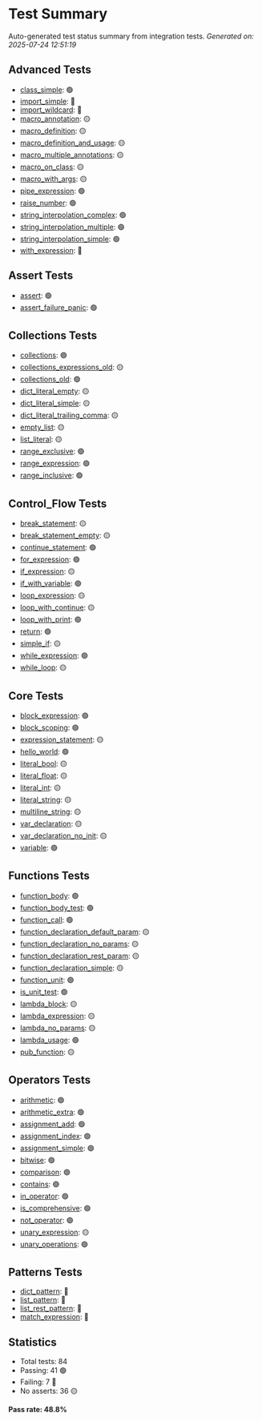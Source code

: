 # Test Summary

Auto-generated test status summary from integration tests.
*Generated on: 2025-07-24 12:51:19*

## Advanced Tests

- [class_simple](tests/integration/advanced/class_simple.md): 🟢
- [import_simple](tests/integration/advanced/import_simple.md): 🔴
- [import_wildcard](tests/integration/advanced/import_wildcard.md): 🔴
- [macro_annotation](tests/integration/advanced/macro_annotation.md): 🟡
- [macro_definition](tests/integration/advanced/macro_definition.md): 🟡
- [macro_definition_and_usage](tests/integration/advanced/macro_definition_and_usage.md): 🟡
- [macro_multiple_annotations](tests/integration/advanced/macro_multiple_annotations.md): 🟡
- [macro_on_class](tests/integration/advanced/macro_on_class.md): 🟡
- [macro_with_args](tests/integration/advanced/macro_with_args.md): 🟡
- [pipe_expression](tests/integration/advanced/pipe_expression.md): 🟢
- [raise_number](tests/integration/advanced/raise_number.md): 🟢
- [string_interpolation_complex](tests/integration/advanced/string_interpolation_complex.md): 🟢
- [string_interpolation_multiple](tests/integration/advanced/string_interpolation_multiple.md): 🟢
- [string_interpolation_simple](tests/integration/advanced/string_interpolation_simple.md): 🟢
- [with_expression](tests/integration/advanced/with_expression.md): 🔴

## Assert Tests

- [assert](tests/integration/assert/assert.md): 🟢
- [assert_failure_panic](tests/integration/assert/assert_failure_panic.md): 🟢

## Collections Tests

- [collections](tests/integration/collections/collections.md): 🟢
- [collections_expressions_old](tests/integration/collections/collections_expressions_old.md): 🟡
- [collections_old](tests/integration/collections/collections_old.md): 🟢
- [dict_literal_empty](tests/integration/collections/dict_literal_empty.md): 🟡
- [dict_literal_simple](tests/integration/collections/dict_literal_simple.md): 🟡
- [dict_literal_trailing_comma](tests/integration/collections/dict_literal_trailing_comma.md): 🟡
- [empty_list](tests/integration/collections/empty_list.md): 🟡
- [list_literal](tests/integration/collections/list_literal.md): 🟡
- [range_exclusive](tests/integration/collections/range_exclusive.md): 🟢
- [range_expression](tests/integration/collections/range_expression.md): 🟢
- [range_inclusive](tests/integration/collections/range_inclusive.md): 🟢

## Control_Flow Tests

- [break_statement](tests/integration/control_flow/break_statement.md): 🟡
- [break_statement_empty](tests/integration/control_flow/break_statement_empty.md): 🟡
- [continue_statement](tests/integration/control_flow/continue_statement.md): 🟢
- [for_expression](tests/integration/control_flow/for_expression.md): 🟢
- [if_expression](tests/integration/control_flow/if_expression.md): 🟡
- [if_with_variable](tests/integration/control_flow/if_with_variable.md): 🟢
- [loop_expression](tests/integration/control_flow/loop_expression.md): 🟡
- [loop_with_continue](tests/integration/control_flow/loop_with_continue.md): 🟡
- [loop_with_print](tests/integration/control_flow/loop_with_print.md): 🟢
- [return](tests/integration/control_flow/return.md): 🟢
- [simple_if](tests/integration/control_flow/simple_if.md): 🟡
- [while_expression](tests/integration/control_flow/while_expression.md): 🟢
- [while_loop](tests/integration/control_flow/while_loop.md): 🟡

## Core Tests

- [block_expression](tests/integration/core/block_expression.md): 🟢
- [block_scoping](tests/integration/core/block_scoping.md): 🟢
- [expression_statement](tests/integration/core/expression_statement.md): 🟡
- [hello_world](tests/integration/core/hello_world.md): 🟢
- [literal_bool](tests/integration/core/literal_bool.md): 🟡
- [literal_float](tests/integration/core/literal_float.md): 🟡
- [literal_int](tests/integration/core/literal_int.md): 🟡
- [literal_string](tests/integration/core/literal_string.md): 🟡
- [multiline_string](tests/integration/core/multiline_string.md): 🟡
- [var_declaration](tests/integration/core/var_declaration.md): 🟡
- [var_declaration_no_init](tests/integration/core/var_declaration_no_init.md): 🟡
- [variable](tests/integration/core/variable.md): 🟢

## Functions Tests

- [function_body](tests/integration/functions/function_body.md): 🟢
- [function_body_test](tests/integration/functions/function_body_test.md): 🟢
- [function_call](tests/integration/functions/function_call.md): 🟢
- [function_declaration_default_param](tests/integration/functions/function_declaration_default_param.md): 🟡
- [function_declaration_no_params](tests/integration/functions/function_declaration_no_params.md): 🟡
- [function_declaration_rest_param](tests/integration/functions/function_declaration_rest_param.md): 🟡
- [function_declaration_simple](tests/integration/functions/function_declaration_simple.md): 🟡
- [function_unit](tests/integration/functions/function_unit.md): 🟢
- [is_unit_test](tests/integration/functions/is_unit_test.md): 🟢
- [lambda_block](tests/integration/functions/lambda_block.md): 🟡
- [lambda_expression](tests/integration/functions/lambda_expression.md): 🟡
- [lambda_no_params](tests/integration/functions/lambda_no_params.md): 🟡
- [lambda_usage](tests/integration/functions/lambda_usage.md): 🟢
- [pub_function](tests/integration/functions/pub_function.md): 🟡

## Operators Tests

- [arithmetic](tests/integration/operators/arithmetic.md): 🟢
- [arithmetic_extra](tests/integration/operators/arithmetic_extra.md): 🟢
- [assignment_add](tests/integration/operators/assignment_add.md): 🟢
- [assignment_index](tests/integration/operators/assignment_index.md): 🟢
- [assignment_simple](tests/integration/operators/assignment_simple.md): 🟢
- [bitwise](tests/integration/operators/bitwise.md): 🟢
- [comparison](tests/integration/operators/comparison.md): 🟢
- [contains](tests/integration/operators/contains.md): 🟢
- [in_operator](tests/integration/operators/in_operator.md): 🟢
- [is_comprehensive](tests/integration/operators/is_comprehensive.md): 🟢
- [not_operator](tests/integration/operators/not_operator.md): 🟢
- [unary_expression](tests/integration/operators/unary_expression.md): 🟡
- [unary_operations](tests/integration/operators/unary_operations.md): 🟢

## Patterns Tests

- [dict_pattern](tests/integration/patterns/dict_pattern.md): 🔴
- [list_pattern](tests/integration/patterns/list_pattern.md): 🔴
- [list_rest_pattern](tests/integration/patterns/list_rest_pattern.md): 🔴
- [match_expression](tests/integration/patterns/match_expression.md): 🔴

## Statistics

- Total tests: 84
- Passing: 41 🟢
- Failing: 7 🔴
- No asserts: 36 🟡

**Pass rate: 48.8%**